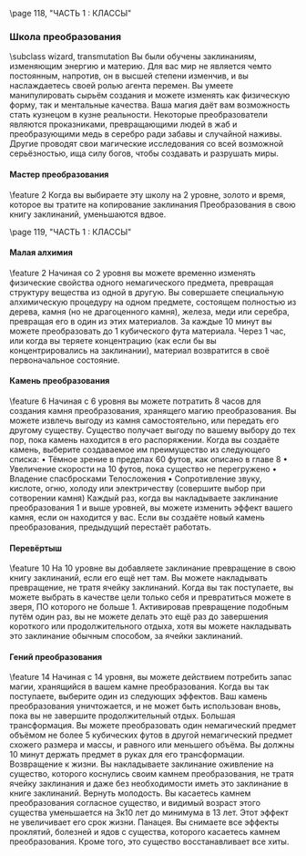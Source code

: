 \page 118, "ЧАСТЬ 1 : КЛАССЫ"
### Школа преобразования
\subclass wizard, transmutation
Вы были обучены заклинаниям, изменяющим энергию и материю. Для вас мир не является чемто постоянным, напротив, он в высшей степени изменчив, и вы наслаждаетесь своей ролью агента перемен. Вы умеете манипулировать сырьём создания и можете изменять как физическую форму, так и ментальные качества. Ваша магия даёт вам возможность стать кузнецом в кузне реальности.
Некоторые преобразователи являются проказниками, превращающими людей в жаб и преобразующими медь в серебро ради забавы и случайной наживы. Другие проводят свои магические исследования со всей возможной серьёзностью, ища силу богов, чтобы создавать и разрушать миры.

#### Мастер преобразования
\feature 2
Когда вы выбираете эту школу на 2 уровне, золото и время, которое вы тратите на копирование заклинания Преобразования в свою книгу заклинаний, уменьшаются вдвое.

\page 119, "ЧАСТЬ 1 : КЛАССЫ"
#### Малая алхимия
\feature 2
Начиная со 2 уровня вы можете временно изменять физические свойства одного немагического предмета, превращая структуру вещества из одной в другую. Вы совершаете специальную алхимическую процедуру на одном предмете, состоящем полностью из дерева, камня (но не драгоценного камня), железа, меди или серебра, превращая его в один из этих материалов. За каждые 10 минут вы можете преобразовать до 1 кубического фута материала. Через 1 час, или когда вы теряете концентрацию (как если бы вы концентрировались на заклинании), материал возвратится в своё первоначальное состояние.

#### Камень преобразования
\feature 6
Начиная с 6 уровня вы можете потратить 8 часов для создания камня преобразования, хранящего магию преобразования. Вы можете извлечь выгоду из камня самостоятельно, или передать его другому существу. Существо получает выгоду по вашему выбору до тех пор, пока камень находится в его распоряжении. Когда вы создаёте камень, выберите создаваемое им преимущество из следующего списка:
• Тёмное зрение в пределах 60 футов, как описано в главе 8
• Увеличение скорости на 10 футов, пока существо не перегружено
• Владение спасбросками Телосложения
• Сопротивление звуку, кислоте, огню, холоду или электричеству (совершите выбор при сотворении камня)
Каждый раз, когда вы накладываете заклинание преобразования 1 и выше уровней, вы можете изменить эффект вашего камня, если он находится у вас.
Если вы создаёте новый камень преобразования, предыдущий перестаёт работать.

#### Перевёртыш
\feature 10
На 10 уровне вы добавляете заклинание превращение в свою книгу заклинаний, если его ещё нет там.
Вы можете накладывать превращение, не тратя ячейку заклинаний. Когда вы так поступаете, вы можете выбрать в качестве цели только себя и превратиться можете в зверя, ПО которого не больше 1.
Активировав превращение подобным путём один раз, вы не можете делать это ещё раз до завершения короткого или продолжительного отдыха, хотя вы можете накладывать это заклинание обычным способом, за ячейки заклинаний.

#### Гений преобразования
\feature 14
Начиная с 14 уровня, вы можете действием потребить запас магии, хранящийся в вашем камне преобразования. Когда вы так поступаете, выберите один из следующих эффектов. Ваш камень преобразования уничтожается, и не может быть использован вновь, пока вы не завершите продолжительный отдых.
Большая трансформация. Вы можете преобразовать один немагический предмет объёмом не более 5 кубических футов в другой немагический предмет схожего размера и массы, и равного или меньшего объёма. Вы должны 10 минут держать предмет в руках для его трансформации.
Возвращение к жизни. Вы накладываете заклинание оживление на существо, которого коснулись своим камнем преобразования, не тратя ячейку заклинания и даже без необходимости иметь это заклинание в книге заклинаний.
Вернуть молодость. Вы касаетесь камнем преобразования согласное существо, и видимый возраст этого существа уменьшается на 3к10 лет до минимума в 13 лет. Этот эффект не увеличивает его срок жизни.
Панацея. Вы снимаете все эффекты проклятий, болезней и ядов с существа, которого касаетесь камнем преобразования. Кроме того, это существо восстанавливает все хиты.
